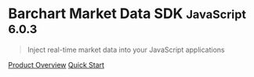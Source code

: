 # Barchart Market Data SDK <small>JavaScript 6.0.3</small>

> Inject real-time market data into your JavaScript applications

[Product Overview](/content/product_overview)
[Quick Start](/content/quick_start)
